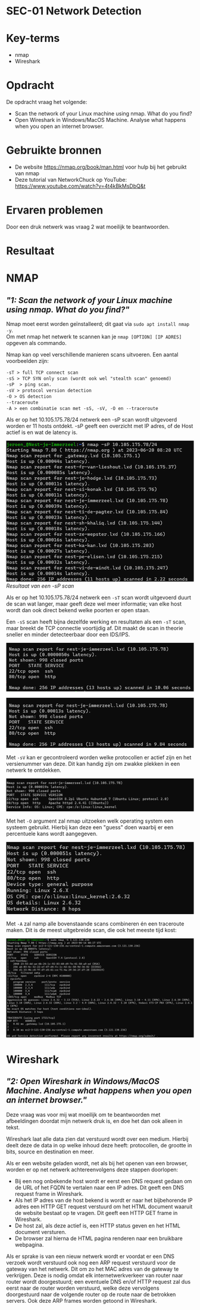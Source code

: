 # SEC-01 Network Detection

# Key-terms
- nmap
- Wireshark

# Opdracht

De opdracht vraag het volgende:
- Scan the network of your Linux machine using nmap. What do you find?
- Open Wireshark in Windows/MacOS Machine. Analyse what happens when you open an internet browser. 

# Gebruikte bronnen
- De website https://nmap.org/book/man.html voor hulp bij het gebruikt van nmap
- Deze tutorial van NetworkChuck op YouTube: https://www.youtube.com/watch?v=4t4kBkMsDbQ&t

# Ervaren problemen
Door een druk netwerk was vraag 2 wat moeilijk te beantwoorden.
# Resultaat

# NMAP
## *"1: Scan the network of your Linux machine using nmap. What do you find?"*     
Nmap moet eerst worden geïnstalleerd; dit gaat via ```sudo apt install nmap -y```.  
Om met nmap het netwerk te scannen kan je ```nmap [OPTION] [IP ADRES]``` opgeven als commando.

Nmap kan op veel verschillende manieren scans uitvoeren. Een aantal voorbeelden zijn:
```
-sT > full TCP connect scan
-sS > TCP SYN only scan (wordt ook wel "stealth scan" genoemd)
-sP  > ping scan.
-sV > protocol version detection
-O > OS detection
--traceroute
-A > een combinatie scan met -sS, -sV, -O en --traceroute
```
Als er op het 10.105.175.78/24 netwerk een -sP scan wordt uitgevoerd worden er 11 hosts ontdekt. -sP geeft een overzicht met IP adres, of de Host actief is en wat de latency is.

![-sP scan results](/00_includes/Networking_Images/nmap__sP.png) 
*Resultaat van een -sP scan* 

Als er op het 10.105.175.78/24 netwerk een ```-sT``` scan wordt uitgevoerd duurt de scan wat langer, maar geeft deze wel meer informatie; van elke host wordt dan ook direct bekend welke poorten er open staan.

Een ```-sS``` scan heeft bijna dezelfde werking en resultaten als een ```-sT``` scan, maar breekt de TCP connectie voortijdig af. Dit maakt de scan in theorie sneller en minder detecteerbaar door een IDS/IPS.

![-sS scan resultaten](/00_includes/Networking_Images/nmap_sS_result.png)

![-sT scan resultaten](/00_includes/Networking_Images/nmap_sT_result.png)


Met ```-sV``` kan er gecontroleerd worden welke protocollen er actief zijn en het versienummer van deze. Dit kan handig zijn om zwakke plekken in een netwerk te ontdekken.

![Nmap -sV resultaat](/00_includes/Networking_Images/nmap__sV.png)

Met het ```-O``` argument zal nmap uitzoeken welk operating system een systeem gebruikt. Hierbij kan deze een "guess" doen waarbij er een percentuele kans wordt aangegeven.

![Nmap -O resultaat](/00_includes/Networking_Images/nmap_o.png)

Met ```-A``` zal namp alle bovenstaande scans combineren én een traceroute maken. Dit is de meest uitgebreide scan, die ook het meeste tijd kost:


![-A scan resultaat](/00_includes/Networking_Images/nmap_A.png)




# Wireshark


## *"2: Open Wireshark in Windows/MacOS Machine. Analyse what happens when you open an internet browser."*

 Deze vraag was voor mij wat moeilijk om te beantwoorden met afbeeldingen doordat mijn netwerk druk is, en doe het dan ook alleen in tekst.

 Wireshark laat alle data zien dat verstuurd wordt over een medium. Hierbij deelt deze de data in op welke inhoud deze heeft: protocollen, de grootte in bits, source en destination en meer.

 Als er een website geladen wordt, net als bij het openen van een browser, worden er op net netwerk achtereenvolgens deze stappen doorlopen:
 
 - Bij een nog onbekende host wordt er eerst een DNS request gedaan om de URL of het FQDN te vertalen naar een IP adres. Dit geeft een DNS request frame in Wireshark.
 - Als het IP adres van de host bekend is wordt er naar het bijbehorende IP adres een HTTP GET request verstuurd om het HTML document waaruit de website bestaat op te vragen. Dit geeft een HTTP GET frame in Wireshark.
 - De host zal, als deze actief is, een HTTP status geven en het HTML document versturen.
 - De browser zal hierna de HTML pagina renderen naar een bruikbare webpagina.

 Als er sprake is van een nieuw netwerk wordt er voordat er een DNS verzoek wordt verstuurd ook nog een ARP request verstuurd voor de gateway van het netwerk. Dit om zo het MAC adres van de gateway te verkrijgen. Deze is nodig omdat elk internetwerkverkeer van router naar router wordt doorgestuurd; een eventuele DNS en/of HTTP request zal dus eerst naar de router worden verstuurd, welke deze vervolgens doorgestuurd naar de volgende router op de route naar de betrokken servers. Ook deze ARP frames worden getoond in Wireshark.

 